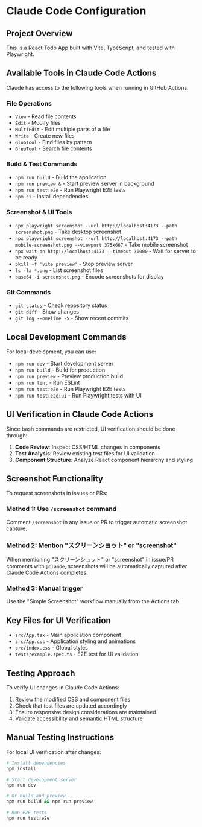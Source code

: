 # Claude Code Configuration

## Project Overview
This is a React Todo App built with Vite, TypeScript, and tested with Playwright.

## Available Tools in Claude Code Actions
Claude has access to the following tools when running in GitHub Actions:

### File Operations
- `View` - Read file contents
- `Edit` - Modify files
- `MultiEdit` - Edit multiple parts of a file
- `Write` - Create new files
- `GlobTool` - Find files by pattern
- `GrepTool` - Search file contents

### Build & Test Commands
- `npm run build` - Build the application
- `npm run preview &` - Start preview server in background
- `npm run test:e2e` - Run Playwright E2E tests
- `npm ci` - Install dependencies

### Screenshot & UI Tools
- `npx playwright screenshot --url http://localhost:4173 --path screenshot.png` - Take desktop screenshot
- `npx playwright screenshot --url http://localhost:4173 --path mobile-screenshot.png --viewport 375x667` - Take mobile screenshot
- `npx wait-on http://localhost:4173 --timeout 30000` - Wait for server to be ready
- `pkill -f 'vite preview'` - Stop preview server
- `ls -la *.png` - List screenshot files
- `base64 -i screenshot.png` - Encode screenshots for display

### Git Commands
- `git status` - Check repository status
- `git diff` - Show changes
- `git log --oneline -5` - Show recent commits

## Local Development Commands
For local development, you can use:
- `npm run dev` - Start development server
- `npm run build` - Build for production  
- `npm run preview` - Preview production build
- `npm run lint` - Run ESLint
- `npm run test:e2e` - Run Playwright E2E tests
- `npm run test:e2e:ui` - Run Playwright tests with UI

## UI Verification in Claude Code Actions
Since bash commands are restricted, UI verification should be done through:

1. **Code Review**: Inspect CSS/HTML changes in components
2. **Test Analysis**: Review existing test files for UI validation
3. **Component Structure**: Analyze React component hierarchy and styling

## Screenshot Functionality
To request screenshots in issues or PRs:

### Method 1: Use `/screenshot` command
Comment `/screenshot` in any issue or PR to trigger automatic screenshot capture.

### Method 2: Mention "スクリーンショット" or "screenshot"
When mentioning "スクリーンショット" or "screenshot" in issue/PR comments with `@claude`, 
screenshots will be automatically captured after Claude Code Actions completes.

### Method 3: Manual trigger
Use the "Simple Screenshot" workflow manually from the Actions tab.

## Key Files for UI Verification
- `src/App.tsx` - Main application component
- `src/App.css` - Application styling and animations
- `src/index.css` - Global styles
- `tests/example.spec.ts` - E2E test for UI validation

## Testing Approach
To verify UI changes in Claude Code Actions:
1. Review the modified CSS and component files
2. Check that test files are updated accordingly
3. Ensure responsive design considerations are maintained
4. Validate accessibility and semantic HTML structure

## Manual Testing Instructions
For local UI verification after changes:
```bash
# Install dependencies
npm install

# Start development server
npm run dev

# Or build and preview
npm run build && npm run preview

# Run E2E tests
npm run test:e2e
```
